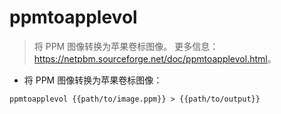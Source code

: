 # ppmtoapplevol

> 将 PPM 图像转换为苹果卷标图像。
> 更多信息：<https://netpbm.sourceforge.net/doc/ppmtoapplevol.html>。

- 将 PPM 图像转换为苹果卷标图像：

`ppmtoapplevol {{path/to/image.ppm}} > {{path/to/output}}`